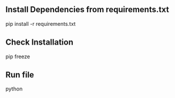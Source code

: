 ## Install Dependencies from requirements.txt
pip install -r requirements.txt

## Check Installation
pip freeze

## Run file
python <filepath>
